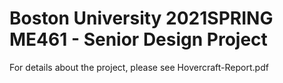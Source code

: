 # Boston University 2021SPRING ME461 - Senior Design Project

For details about the project, please see Hovercraft-Report.pdf
